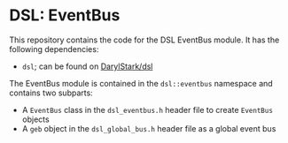 # DSL: EventBus

This repository contains the code for the DSL EventBus module. It has the following dependencies:

-   `dsl`; can be found on [DarylStark/dsl](https://github.com/DarylStark/dsl)

The EventBus module is contained in the `dsl::eventbus` namespace and contains two subparts:

-   A `EventBus` class in the `dsl_eventbus.h` header file to create `EventBus` objects
-   A `geb` object in the `dsl_global_bus.h` header file as a global event bus